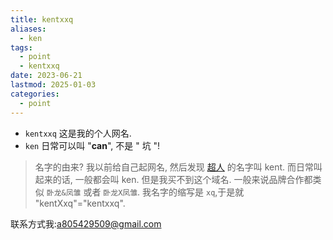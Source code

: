 ```yaml
---
title: kentxxq
aliases:
  - ken
tags:
  - point
  - kentxxq
date: 2023-06-21
lastmod: 2025-01-03
categories:
  - point
---
```


- `kentxxq` 这是我的个人网名.
- `ken` 日常可以叫 "**can**", 不是 " 坑 "!

>名字的由来?
>我以前给自己起网名, 然后发现 [超人](https://zh.wikipedia.org/wiki/%E8%B6%85%E4%BA%BA) 的名字叫 kent. 而日常叫起来的话, 一般都会叫 ken. 但是我买不到这个域名.
>一般来说品牌合作都类似 `卧龙&凤雏` 或者 `卧龙X凤雏`.
>我名字的缩写是 `xq`,于是就 "kentXxq"="kentxxq".

联系方式我:<a805429509@gmail.com>
